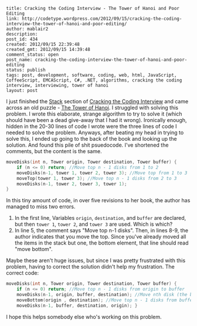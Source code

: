 ```
title: Cracking the Coding Interview - The Tower of Hanoi and Poor Editing
link: http://codetype.wordpress.com/2012/09/15/cracking-the-coding-interview-the-tower-of-hanoi-and-poor-editing/
author: mablair2
description:
post_id: 434
created: 2012/09/15 22:39:48
created_gmt: 2012/09/15 14:39:48
comment_status: open
post_name: cracking-the-coding-interview-the-tower-of-hanoi-and-poor-editing
status: publish
tags: post, development, software, coding, web, html, JavaScript, CoffeeScript, EMCAScript, C#, .NET, algorithms, cracking the coding interview, interviewing, tower of hanoi
layout: post
```

I just finished the [Stack](http://en.wikipedia.org/wiki/Stack_\(abstract_data_type\)) section of [Cracking the Coding Interview](http://www.amazon.com/gp/product/098478280X/ref=as_li_qf_sp_asin_il_tl?ie=UTF8&camp=1789&creative=9325&creativeASIN=098478280X&linkCode=as2&tag=aplfopoex-20) and came across an old puzzle - [The Tower of Hanoi](http://en.wikipedia.org/wiki/Tower_of_Hanoi). I struggled with solving this problem. I wrote this elaborate, strange algorithm to try to solve it (which should have been a dead give-away that I had it wrong). Ironically enough, hidden in the 20-30 lines of code I wrote were the three lines of code I needed to solve the problem. Anyways, after beating my head in trying to solve this, I ended up going to the back of the book and looking up the solution. And found this pile of shit psuedocode. I've shortened the comments, but the content is the same.

``` c
moveDisks(int n, Tower origin, Tower destination, Tower buffer) {
	if (n <= 0) return; //Move top n - 1 disks from 1 to 2
	moveDisks(n-1, tower 1, tower 2, tower 3); //Move top from 1 to 3
	moveTop(tower 1, tower 3); //Move top n - 1 disks from 2 to 3
	moveDisks(n-1, tower 2, tower 3, tower 1);
}
```

 In this tiny amount of code, in over five revisions to her book, the author has managed to miss two errors.

  1. In the first line, Variables `origin`, `destination`, and `buffer` are declared, but then `tower 1`, `tower 2`, and `tower 3` are used. Which is which?
  2. In line 5, the comment says "Move top n-1 disks". Then, in lines 8-9, the author indicates that you move the top. Since you've already moved all the items in the stack but one, the bottom element, that line should read "move bottom".

Maybe these aren't huge issues, but since I was pretty frustrated with this problem, having to correct the solution didn't help my frustration. The correct code:

``` c
moveDisks(int n, Tower origin, Tower destination, Tower buffer) {
	if (n <= 0) return; //Move top n - 1 disks from origin to buffer
	moveDisks(n-1, origin, buffer, destination); //Move nth disk (the bottom disk) from origin to destination
	moveBottom(origin , destination); //Move top n - 1 disks from buffer to destination
	moveDisks(n-1, buffer, destination, origin); }
```

 I hope this helps somebody else who's working on this problem.
